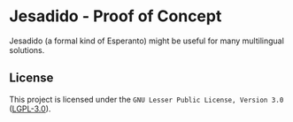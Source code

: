 # Jesadido - Proof of Concept

Jesadido (a formal kind of Esperanto) might be useful for many multilingual solutions.




## License

This project is licensed under the `GNU Lesser Public License, Version 3.0` ([LGPL-3.0](https://www.gnu.org/licenses/lgpl-3.0.txt)).
